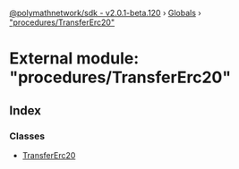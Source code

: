 [@polymathnetwork/sdk - v2.0.1-beta.120](../README.md) › [Globals](../globals.md) › ["procedures/TransferErc20"](_procedures_transfererc20_.md)

# External module: "procedures/TransferErc20"

## Index

### Classes

- [TransferErc20](../classes/_procedures_transfererc20_.transfererc20.md)
